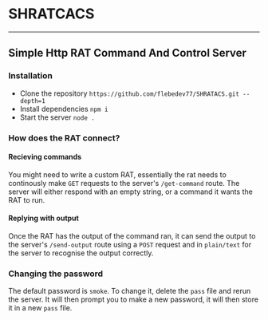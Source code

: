 # SHRATCACS
 ---
## Simple Http RAT Command And Control Server

### Installation
 - Clone the repository `https://github.com/flebedev77/SHRATACS.git --depth=1`
 - Install dependencies `npm i`
 - Start the server `node .`

### How does the RAT connect?
#### Recieving commands
You might need to write a custom RAT, essentially the rat needs to continously make `GET` requests to the server's `/get-command` route. The server will either respond with an empty string, or a command it wants the RAT to run.

#### Replying with output
Once the RAT has the output of the command ran, it can send the output to the server's `/send-output` route using a `POST` request and in `plain/text` for the server to recognise the output correctly.

### Changing the password
The default password is `smoke`. To change it, delete the `pass` file and rerun the server. It will then prompt you to make a new password, it will then store it in a new `pass` file.